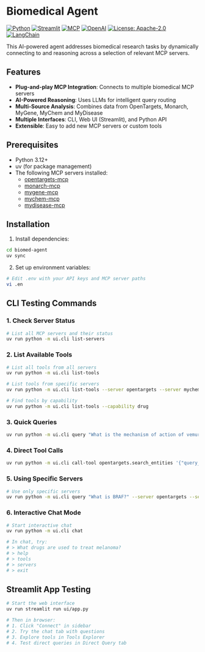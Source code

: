# Biomedical Agent

[![Python](https://img.shields.io/badge/Python-3.12+-3776AB?logo=python&logoColor=white)](https://www.python.org/)
[![Streamlit](https://img.shields.io/badge/Streamlit-App-FF4B4B?logo=streamlit&logoColor=white)](ui/app.py)
[![MCP](https://img.shields.io/badge/MCP-Compatible-00ADD8?logo=data:image/svg+xml;base64,PHN2ZyB3aWR0aD0iMjQiIGhlaWdodD0iMjQiIHZpZXdCb3g9IjAgMCAyNCAyNCIgZmlsbD0ibm9uZSIgeG1sbnM9Imh0dHA6Ly93d3cudzMub3JnLzIwMDAvc3ZnIj4KPHBhdGggZD0iTTEyIDJMMyA3VjE3TDEyIDIyTDIxIDE3VjdMMTIgMloiIHN0cm9rZT0id2hpdGUiIHN0cm9rZS13aWR0aD0iMiIvPgo8L3N2Zz4=)](https://github.com/modelcontextprotocol)
[![OpenAI](https://img.shields.io/badge/OpenAI-GPT--5-412991?logo=openai&logoColor=white)](https://openai.com/)
[![License: Apache-2.0](https://img.shields.io/badge/License-Apache%202.0-blue.svg)](LICENSE)
[![LangChain](https://img.shields.io/badge/LangChain-Powered-339933)](https://github.com/langchain-ai/langchain)

This AI-powered agent addresses biomedical research tasks by dynamically connecting to and reasoning across a selection of relevant MCP servers.

## Features

- **Plug-and-play MCP Integration**: Connects to multiple biomedical MCP servers
- **AI-Powered Reasoning**: Uses LLMs for intelligent query routing
- **Multi-Source Analysis**: Combines data from OpenTargets, Monarch, MyGene, MyChem and MyDisease 
- **Multiple Interfaces**: CLI, Web UI (Streamlit), and Python API
- **Extensible**: Easy to add new MCP servers or custom tools

## Prerequisites

- Python 3.12+
- uv (for package management)
- The following MCP servers installed:
  - [opentargets-mcp](https://github.com/nickzren/opentargets-mcp)
  - [monarch-mcp](https://github.com/nickzren/monarch-mcp)
  - [mygene-mcp](https://github.com/nickzren/mygene-mcp)
  - [mychem-mcp](https://github.com/nickzren/mychem-mcp)
  - [mydisease-mcp](https://github.com/nickzren/mydisease-mcp)

## Installation

1. Install dependencies:
```bash
cd biomed-agent
uv sync
```

2. Set up environment variables:
```bash
# Edit .env with your API keys and MCP server paths
vi .en
```

## CLI Testing Commands

### 1. Check Server Status
```bash
# List all MCP servers and their status
uv run python -m ui.cli list-servers
```

### 2. List Available Tools
```bash
# List all tools from all servers
uv run python -m ui.cli list-tools

# List tools from specific servers
uv run python -m ui.cli list-tools --server opentargets --server mychem

# Find tools by capability
uv run python -m ui.cli list-tools --capability drug
```

### 3. Quick Queries
```bash
uv run python -m ui.cli query "What is the mechanism of action of vemurafenib?"
```

### 4. Direct Tool Calls
```bash
uv run python -m ui.cli call-tool opentargets.search_entities '{"query_string": "BRAF", "entity_names": ["target"]}'
```

### 5. Using Specific Servers
```bash
# Use only specific servers
uv run python -m ui.cli query "What is BRAF?" --server opentargets --server mygene
```

### 6. Interactive Chat Mode
```bash
# Start interactive chat
uv run python -m ui.cli chat

# In chat, try:
# > What drugs are used to treat melanoma?
# > help
# > tools
# > servers
# > exit
```

## Streamlit App Testing

```bash
# Start the web interface
uv run streamlit run ui/app.py

# Then in browser:
# 1. Click "Connect" in sidebar
# 2. Try the chat tab with questions
# 3. Explore tools in Tools Explorer
# 4. Test direct queries in Direct Query tab
```